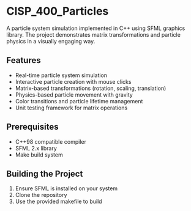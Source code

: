 # CISP_400_Particles

A particle system simulation implemented in C++ using SFML graphics library. The project demonstrates matrix transformations and particle physics in a visually engaging way.

## Features

- Real-time particle system simulation
- Interactive particle creation with mouse clicks
- Matrix-based transformations (rotation, scaling, translation)
- Physics-based particle movement with gravity
- Color transitions and particle lifetime management
- Unit testing framework for matrix operations

## Prerequisites

- C++98 compatible compiler
- SFML 2.x library
- Make build system

## Building the Project

1. Ensure SFML is installed on your system
2. Clone the repository
3. Use the provided makefile to build
